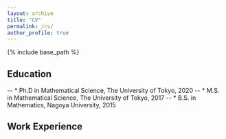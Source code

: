 ```yaml
---
layout: archive
title: "CV"
permalink: /cv/
author_profile: true
---
```


{% include base_path %}

## Education
<!-- ====== -->
<!-- * Ph.D in Version Control Theory, GitHub University, 2018 (expected) -->
<!-- * M.S. in Jekyll, GitHub University, 2014 -->
<!-- * B.S. in GitHub, GitHub University, 2012 -->
-- * Ph.D in Mathematical Science, The University of Tokyo, 2020
-- * M.S. in Mathematical Science, The University of Tokyo, 2017
-- * B.S. in Mathematics, Nagoya University, 2015

## Work Experience
<!-- ====== -->
<!-- * Spring 2024: Academic Pages Collaborator -->
<!--   * GitHub University -->
<!--   * Duties include: Updates and improvements to template -->
<!--   * Supervisor: The Users -->

<!-- * Fall 2015: Research Assistant -->
<!--   * GitHub University -->
<!--   * Duties included: Merging pull requests -->
<!--   * Supervisor: Professor Hub -->

<!-- * Summer 2015: Research Assistant -->
<!--   * GitHub University -->
<!--   * Duties included: Tagging issues -->
<!--   * Supervisor: Professor Git -->

<!--## Skills-->
<!-- ====== -->
<!-- * Skill 1 -->
<!-- * Skill 2 -->
<!--   * Sub-skill 2.1 -->
<!--   * Sub-skill 2.2 -->
<!--   * Sub-skill 2.3 -->
<!-- * Skill 3 -->

<!--## Publications-->
<!--[View publications on researchmap](https://researchmap.jp/kenfurukawa/published_papers)-->

<!--## Talks-->
<!--[View talks on researchmap](https://researchmap.jp/kenfurukawa/presentations)-->

<!--## Teaching-->
<!-- ====== -->
<!-- <ul> -->
<!-- {% for post in site.teaching reversed %} -->
<!--   {% include archive-single-cv.html %} -->
<!-- {% endfor %} -->
<!-- </ul> -->

<!--=## Service and Leadership-->
<!-- ====== -->
<!-- * Currently signed in to 43 different Slack teams -->
